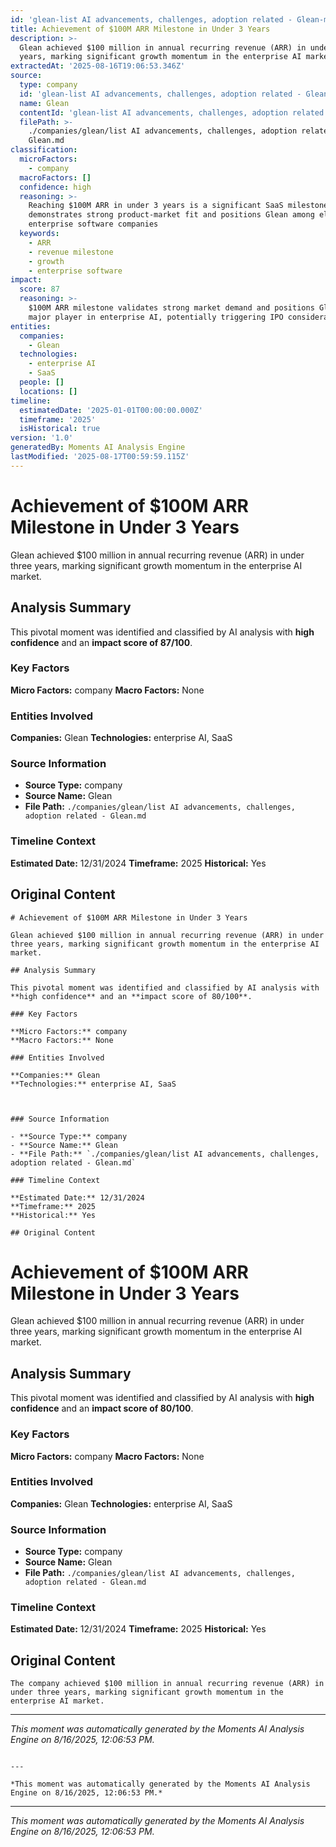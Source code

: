 ```yaml
---
id: 'glean-list AI advancements, challenges, adoption related - Glean-moment-5'
title: Achievement of $100M ARR Milestone in Under 3 Years
description: >-
  Glean achieved $100 million in annual recurring revenue (ARR) in under three
  years, marking significant growth momentum in the enterprise AI market.
extractedAt: '2025-08-16T19:06:53.346Z'
source:
  type: company
  id: 'glean-list AI advancements, challenges, adoption related - Glean'
  name: Glean
  contentId: 'glean-list AI advancements, challenges, adoption related - Glean'
  filePath: >-
    ./companies/glean/list AI advancements, challenges, adoption related -
    Glean.md
classification:
  microFactors:
    - company
  macroFactors: []
  confidence: high
  reasoning: >-
    Reaching $100M ARR in under 3 years is a significant SaaS milestone that
    demonstrates strong product-market fit and positions Glean among elite
    enterprise software companies
  keywords:
    - ARR
    - revenue milestone
    - growth
    - enterprise software
impact:
  score: 87
  reasoning: >-
    $100M ARR milestone validates strong market demand and positions Glean as a
    major player in enterprise AI, potentially triggering IPO considerations
entities:
  companies:
    - Glean
  technologies:
    - enterprise AI
    - SaaS
  people: []
  locations: []
timeline:
  estimatedDate: '2025-01-01T00:00:00.000Z'
  timeframe: '2025'
  isHistorical: true
version: '1.0'
generatedBy: Moments AI Analysis Engine
lastModified: '2025-08-17T00:59:59.115Z'
---
```

# Achievement of $100M ARR Milestone in Under 3 Years

Glean achieved $100 million in annual recurring revenue (ARR) in under three years, marking significant growth momentum in the enterprise AI market.

## Analysis Summary

This pivotal moment was identified and classified by AI analysis with **high confidence** and an **impact score of 87/100**.

### Key Factors

**Micro Factors:** company
**Macro Factors:** None

### Entities Involved

**Companies:** Glean
**Technologies:** enterprise AI, SaaS



### Source Information

- **Source Type:** company
- **Source Name:** Glean
- **File Path:** `./companies/glean/list AI advancements, challenges, adoption related - Glean.md`

### Timeline Context

**Estimated Date:** 12/31/2024
**Timeframe:** 2025
**Historical:** Yes

## Original Content

```
# Achievement of $100M ARR Milestone in Under 3 Years

Glean achieved $100 million in annual recurring revenue (ARR) in under three years, marking significant growth momentum in the enterprise AI market.

## Analysis Summary

This pivotal moment was identified and classified by AI analysis with **high confidence** and an **impact score of 80/100**.

### Key Factors

**Micro Factors:** company
**Macro Factors:** None

### Entities Involved

**Companies:** Glean
**Technologies:** enterprise AI, SaaS



### Source Information

- **Source Type:** company
- **Source Name:** Glean
- **File Path:** `./companies/glean/list AI advancements, challenges, adoption related - Glean.md`

### Timeline Context

**Estimated Date:** 12/31/2024
**Timeframe:** 2025
**Historical:** Yes

## Original Content

```
# Achievement of $100M ARR Milestone in Under 3 Years

Glean achieved $100 million in annual recurring revenue (ARR) in under three years, marking significant growth momentum in the enterprise AI market.

## Analysis Summary

This pivotal moment was identified and classified by AI analysis with **high confidence** and an **impact score of 80/100**.

### Key Factors

**Micro Factors:** company
**Macro Factors:** None

### Entities Involved

**Companies:** Glean
**Technologies:** enterprise AI, SaaS



### Source Information

- **Source Type:** company
- **Source Name:** Glean
- **File Path:** `./companies/glean/list AI advancements, challenges, adoption related - Glean.md`

### Timeline Context

**Estimated Date:** 12/31/2024
**Timeframe:** 2025
**Historical:** Yes

## Original Content

```
The company achieved $100 million in annual recurring revenue (ARR) in under three years, marking significant growth momentum in the enterprise AI market.
```

---

*This moment was automatically generated by the Moments AI Analysis Engine on 8/16/2025, 12:06:53 PM.*

```

---

*This moment was automatically generated by the Moments AI Analysis Engine on 8/16/2025, 12:06:53 PM.*

```

---

*This moment was automatically generated by the Moments AI Analysis Engine on 8/16/2025, 12:06:53 PM.*
